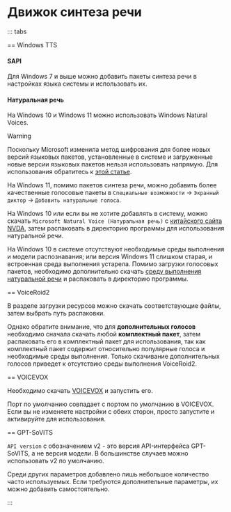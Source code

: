 # Движок синтеза речи

::: tabs

== Windows TTS

#### SAPI

Для Windows 7 и выше можно добавить пакеты синтеза речи в настройках языка системы и использовать их.

#### Натуральная речь

На Windows 10 и Windows 11 можно использовать Windows Natural Voices.

>[!WARNING]
>Поскольку Microsoft изменила метод шифрования для более новых версий языковых пакетов, установленные в системе и загруженные новые версии языковых пакетов нельзя использовать напрямую. Для использования обратитесь к [этой статье](https://www.bilibili.com/read/cv42198812/).

На Windows 11, помимо пакетов синтеза речи, можно добавить более качественные голосовые пакеты в `Специальные возможности` -> `Экранный диктор` -> `Добавить натуральные голоса`.

На Windows 10 или если вы не хотите добавлять в систему, можно скачать `Microsoft Natural Voice (Натуральная речь)` с [китайского сайта NVDA](https://www.nvdacn.com/index.php/tts.html), затем распаковать в директорию программы для использования натуральной речи.

На Windows 10 в системе отсутствуют необходимые среды выполнения и модели распознавания; или версия Windows 11 слишком старая, и встроенная среда выполнения устарела. Помимо загрузки голосовых пакетов, необходимо дополнительно скачать [среду выполнения натуральной речи](https://lunatranslator.org/Resource/microsoft.cognitiveservices.speech) и распаковать в директорию программы.

== VoiceRoid2

В разделе загрузки ресурсов можно скачать соответствующие файлы, затем выбрать путь распаковки.

Однако обратите внимание, что для **дополнительных голосов** необходимо сначала скачать любой **комплектный пакет**, затем распаковать его в комплектный пакет для использования, так как комплектный пакет содержит относительно популярные голоса и необходимые среды выполнения. Только скачивание дополнительных голосов приведет к отсутствию среды выполнения VoiceRoid2.

== VOICEVOX

Необходимо скачать [VOICEVOX](https://github.com/VOICEVOX/voicevox/releases) и запустить его.

Порт по умолчанию совпадает с портом по умолчанию в VOICEVOX. Если вы не изменяете настройки с обеих сторон, просто запустите и активируйте для использования.

== GPT-SoVITS

`API version` с обозначением v2 - это версия API-интерфейса GPT-SoVITS, а не версия модели. В большинстве случаев можно использовать v2 по умолчанию.

Среди других параметров добавлено лишь небольшое количество часто используемых. Если требуются дополнительные параметры, их можно добавить самостоятельно.

:::
